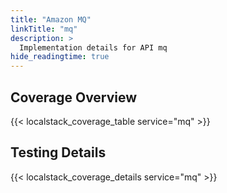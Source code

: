 ```yaml
---
title: "Amazon MQ"
linkTitle: "mq"
description: >
  Implementation details for API mq
hide_readingtime: true
---
```


## Coverage Overview

{{< localstack_coverage_table service="mq" >}}

## Testing Details

{{< localstack_coverage_details service="mq" >}}
